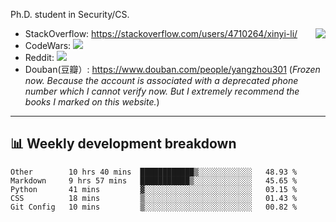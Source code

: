 Ph.D. student in Security/CS.

<img align="right" src="https://github-readme-stats.vercel.app/api?username=li-xin-yi&count_private=true&show_icons=true&hide_title=true&theme=tokyonight" />

- StackOverflow: https://stackoverflow.com/users/4710264/xinyi-li/
- CodeWars: [![](https://www.codewars.com/users/xy-li/badges/micro)](https://www.codewars.com/users/xy-li/)
- Reddit: [![](https://img.shields.io/reddit/user-karma/combined/xy-li?style=social)](https://www.reddit.com/user/xy-li/)
- Douban(豆瓣）: https://www.douban.com/people/yangzhou301  (*Frozen now. Because the account is associated with a deprecated phone number which I cannot verify now. But I extremely recommend the books I marked on this website.*)

---

## 📊 Weekly development breakdown

<!--START_SECTION:waka-->
```text
Other        10 hrs 40 mins  ████████████▒░░░░░░░░░░░░   48.93 % 
Markdown     9 hrs 57 mins   ███████████▒░░░░░░░░░░░░░   45.65 % 
Python       41 mins         ▓░░░░░░░░░░░░░░░░░░░░░░░░   03.15 % 
CSS          18 mins         ▒░░░░░░░░░░░░░░░░░░░░░░░░   01.43 % 
Git Config   10 mins         ▒░░░░░░░░░░░░░░░░░░░░░░░░   00.82 % 
```
<!--END_SECTION:waka-->
